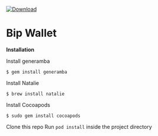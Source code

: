 [![Download](https://linkmaker.itunes.apple.com/assets/shared/badges/en-us/appstore-lrg.svg)](https://itunes.apple.com/us/app/bip-wallet-testnet/id1436988091?mt=8)

# Bip Wallet

**Installation**

Install generamba

    $ gem install generamba

Install Natalie

    $ brew install natalie

Install Cocoapods

    $ sudo gem install cocoapods

Clone this repo
Run `pod install` inside the project directory
